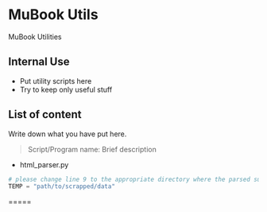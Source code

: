 # MuBook Utils

MuBook Utilities

## Internal Use

- Put utility scripts here
- Try to keep only useful stuff

## List of content

Write down what you have put here.

> Script/Program name: Brief description

- html_parser.py

```python
# please change line 9 to the appropriate directory where the parsed subjects are stored on your computer.
TEMP = "path/to/scrapped/data"
```
=====
